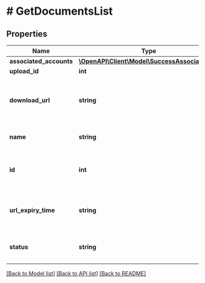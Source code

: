 # # GetDocumentsList

## Properties

Name | Type | Description | Notes
------------ | ------------- | ------------- | -------------
**associated_accounts** | [**\OpenAPI\Client\Model\SuccessAssociations[]**](SuccessAssociations.md) |  | [optional]
**upload_id** | **int** |  | [optional]
**download_url** | **string** | The URL from where the document can be download. | [optional] [readonly]
**name** | **string** | The name of the file uploaded. | [optional] [readonly]
**id** | **int** | The document&#39;s primary key and unique identifier. | [optional] [readonly]
**url_expiry_time** | **string** | The validity time of the document to be downloaded. | [optional] [readonly]
**status** | **string** | Indicates the status of the document download. | [optional] [readonly]

[[Back to Model list]](../../README.md#models) [[Back to API list]](../../README.md#endpoints) [[Back to README]](../../README.md)
